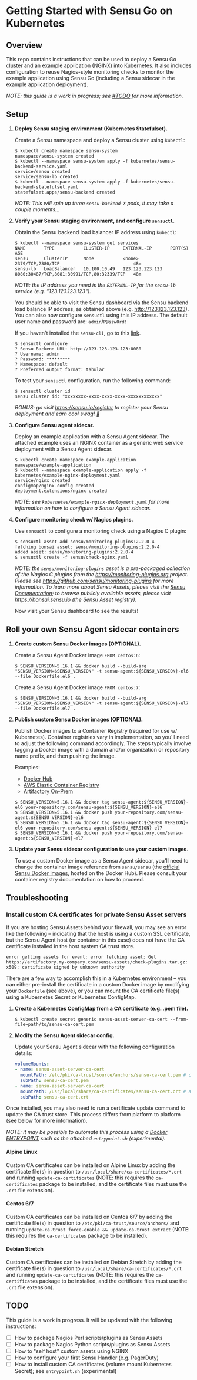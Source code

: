 # Getting Started with Sensu Go on Kubernetes

## Overview

This repo contains instructions that can be used to deploy a Sensu Go cluster
and an example application (NGINX) into Kubernetes. It also includes
configuration to reuse Nagios-style monitoring checks to monitor the example
application using Sensu Go (including a Sensu sidecar in the example application
deployment).

_NOTE: this guide is a work in progress; see [#TODO](#todo) for more
information._

## Setup

1. **Deploy Sensu staging environment (Kubernetes Statefulset).**

   Create a Sensu namespace and deploy a Sensu cluster using `kubectl`:

   ```shell
   $ kubectl create namespace sensu-system
   namespace/sensu-system created
   $ kubectl --namespace sensu-system apply -f kubernetes/sensu-backend-service.yaml
   service/sensu created
   service/sensu-lb created
   $ kubectl --namespace sensu-system apply -f kubernetes/sensu-backend-statefulset.yaml
   statefulset.apps/sensu-backend created
   ```

	 _NOTE: This will spin up three `sensu-backend-X` pods, it may take a couple moments..._

2. **Verify your Sensu staging environment, and configure `sensuctl`**.

   Obtain the Sensu backend load balancer IP address using `kubectl`:

   ```shell
   $ kubectl --namespace sensu-system get services
   NAME       TYPE           CLUSTER-IP     EXTERNAL-IP       PORT(S)                                      AGE
   sensu      ClusterIP      None           <none>            2379/TCP,2380/TCP                            48m
   sensu-lb   LoadBalancer   10.100.10.49   123.123.123.123   8080:30487/TCP,8081:30991/TCP,80:32339/TCP   48m
   ```

   _NOTE: the IP address you need is the `EXTERNAL-IP` for the `sensu-lb`
   service (e.g. "123.123.123.123")._

   You should be able to visit the Sensu dashboard via the Sensu backend load
   balance IP address, as obtained above (e.g. http://123.123.123.123). You can
   also now configure `sensuctl` using this IP address. The default user name and
	 password are: `admin`/`P@ssw0rd!`

	 If you haven't installed the `sensu-cli`, go to this [link](https://docs.sensu.io/sensu-go/latest/operations/deploy-sensu/install-sensu/#install-sensuctl).

   ```shell
   $ sensuctl configure
   ? Sensu Backend URL: http://123.123.123.123:8080
   ? Username: admin
   ? Password: *********
   ? Namespace: default
   ? Preferred output format: tabular
   ```

   To test your `sensuctl` configuration, run the following command:

   ```shell
   $ sensuctl cluster id
   sensu cluster id: "xxxxxxxx-xxxx-xxxx-xxxx-xxxxxxxxxxxx"
   ```

   _BONUS: go visit https://sensu.io/register to register your Sensu deployment
   and earn cool swag! :tada:_

2. **Configure Sensu agent sidecar.**

   Deploy an example application with a Sensu Agent sidecar. The attached
   example uses an NGINX container as a generic web service deployment with a
   Sensu Agent sidecar.

   ```shell
   $ kubectl create namespace example-application
   namespace/example-application
   $ kubectl --namespace example-application apply -f kubernetes/example-nginx-deployment.yaml
   service/nginx created
   configmap/nginx-config created
   deployment.extensions/nginx created
   ```

   _NOTE: see `kubernetes/example-nginx-deployment.yaml` for more information on
   how to configure a Sensu Agent sidecar._

3. **Configure monitoring check w/ Nagios plugins.**

   Use `sensuctl` to configure a monitoring check using a Nagios C plugin:

   ```shell
   $ sensuctl asset add sensu/monitoring-plugins:2.2.0-4
   fetching bonsai asset: sensu/monitoring-plugins:2.2.0-4
   added asset: sensu/monitoring-plugins:2.2.0-4   
   $ sensuctl create -f sensu/check-nginx.yaml
   ```

   _NOTE: the `sensu/monitoring-plugins` asset is a pre-packaged collection of
   the Nagios C plugins from the https://monitoring-plugins.org project. Please
   see https://github.com/sensu/monitoring-plugins for more information. To
   learn more about Sensu Assets, please visit the [Sensu Documentation][4]; to
   browse publicly available assets, please visit https://bonsai.sensu.io (the
   Sensu Asset registry)._

   Now visit your Sensu dashboard to see the results!

   [4]: https://docs.sensu.io/sensu-go/latest/reference/assets/

## Roll your own Sensu Agent sidecar containers

1. **Create custom Sensu Docker images (OPTIONAL).**

   Create a Sensu Agent Docker image `FROM centos:6`:

   ```shell
   $ SENSU_VERSION=5.16.1 && docker build --build-arg "SENSU_VERSION=$SENSU_VERSION" -t sensu-agent:${SENSU_VERSION}-el6 --file Dockerfile.el6 .
   ```

   Create a Sensu Agent Docker image `FROM centos:7`:

   ```shell
   $ SENSU_VERSION=5.16.1 && docker build --build-arg "SENSU_VERSION=$SENSU_VERSION" -t sensu-agent:${SENSU_VERSION}-el7 --file Dockerfile.el7 .
   ```

2. **Publish custom Sensu Docker images (OPTIONAL).**

   Publish Docker images to a Container Registry (required for use w/
   Kubernetes). Container registries vary in implementation, so you'll need to
   adjust the following command accordingly. The steps typically involve tagging
   a Docker image with a domain and/or organization or repository name prefix,
   and then pushing the image.

   Examples:

   - [Docker Hub][1]
   - [AWS Elastic Container Registry][2]
   - [Artifactory On-Prem][3]

   ```shell
   $ SENSU_VERSION=5.16.1 && docker tag sensu-agent:${SENSU_VERSION}-el6 your-repository.com/sensu-agent:${SENSU_VERSION}-el6
   $ SENSU_VERSION=5.16.1 && docker push your-repository.com/sensu-agent:${SENSU_VERSION}-el6
   $ SENSU_VERSION=5.16.1 && docker tag sensu-agent:${SENSU_VERSION}-el6 your-repository.com/sensu-agent:${SENSU_VERSION}-el7
   $ SENSU_VERSION=5.16.1 && docker push your-repository.com/sensu-agent:${SENSU_VERSION}-el7
   ```

   [1]: https://docs.docker.com/docker-hub/repos/
   [2]: https://docs.aws.amazon.com/AmazonECR/latest/userguide/docker-push-ecr-image.html
   [3]: https://www.jfrog.com/confluence/display/RTF/Getting+Started+with+Artifactory+as+a+Docker+Registry#GettingStartedwithArtifactoryasaDockerRegistry-GettingStartedwithArtifactoryProOn-Prem

3. **Update your Sensu sidecar configuration to use your custom images**.

   To use a custom Docker image as a Sensu Agent sidecar, you'll need to
   change the container image reference from `sensu/sensu` (the [official Sensu
   Docker images][5], hosted on the Docker Hub). Please consult your container
   registry documentation on how to proceed.

   [5]: https://hub.docker.com/r/sensu/sensu/

## Troubleshooting

### Install custom CA certificates for private Sensu Asset servers

If you are hosting Sensu Assets behind your firewall, you may see an error like
the following – indicating that the host is using a custom SSL certificate, but
the Sensu Agent host (or container in this case) does not have the CA
certificate installed in the host system CA trust store.

```
error getting assets for event: error fetching asset: Get https://artifactory.my-company.com/sensu-assets/check-plugins.tar.gz: x509: certificate signed by unknown authority
```

There are a few way to accomplish this in a Kubernetes environment – you can
either pre-install the certificate in a custom Docker image by modifying your
`Dockerfile` (see above), or you can mount the CA certificate file(s) using a
Kubernetes Secret or Kubernetes ConfigMap.

1. **Create a Kubernetes ConfigMap from a CA certificate (e.g. .pem file).**

   ```shell
   $ kubectl create secret generic sensu-asset-server-ca-cert --from-file=path/to/sensu-ca-cert.pem
   ```

2. **Modify the Sensu Agent sidecar config.**

   Update your Sensu Agent sidecar with the following configuration details:

   ```yaml
   volumeMounts:
   - name: sensu-asset-server-ca-cert
     mountPath: /etc/pki/ca-trust/source/anchors/sensu-ca-cert.pem # centos
     subPath: sensu-ca-cert.pem
   - name: sensu-asset-server-ca-cert
     mountPath: /usr/local/share/ca-certificates/sensu-ca-cert.crt # alpine/debian
     subPath: sensu-ca-cert.crt
   ```

Once installed, you may also need to run a certificate update command to update
the CA trust store. This process differs from platform to platform (see below
for more information).

_NOTE: it may be possible to automate this process using a [Docker
ENTRYPOINT][6] such as the attached `entrypoint.sh` (experimental)._

[6]: https://docs.docker.com/engine/reference/builder/#entrypoint

#### Alpine Linux

Custom CA certificates can be installed on Alpine Linux by adding the
certificate file(s) in question to `/usr/local/share/ca-certificates/*.crt` and
running `update-ca-certificates` (NOTE: this requires the `ca-certificates`
package to be installed, and the certificate files must use the `.crt` file
extension).

#### Centos 6/7

Custom CA certificates can be installed on Centos 6/7 by adding the certificate
file(s) in question to `/etc/pki/ca-trust/source/anchors/` and running
`update-ca-trust force-enable && update-ca-trust extract` (NOTE: this requires
the `ca-certificates` package to be installed).

#### Debian Stretch

Custom CA certificates can be installed on Debian Stretch by adding the
certificate file(s) in question to `/usr/local/share/ca-certificates/*.crt` and
running `update-ca-certificates` (NOTE: this requires the `ca-certificates`
package to be installed, and the certificate files must use the `.crt` file
extension).

## TODO

This guide is a work in progress. It will be updated with the following
instructions:

- [ ] How to package Nagios Perl scripts/plugins as Sensu Assets
- [ ] How to package Nagios Python scripts/plugins as Sensu Assets
- [ ] How to "self host" custom assets using NGINX
- [ ] How to configure your first Sensu Handler (e.g. PagerDuty)
- [ ] How to install custom CA certificates (volume mount Kubernetes Secret);
      see `entrypoint.sh` (experimental)
